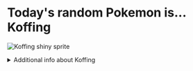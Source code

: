# Today's random Pokemon is... Koffing

![Koffing shiny sprite](https://raw.githubusercontent.com/PokeAPI/sprites/master/sprites/pokemon/shiny/109.png)

<details>
<summary>Additional info about Koffing</summary>

| srpite type | image |
|------|------|
| back_default | ![Koffing back_default sprite](https://raw.githubusercontent.com/PokeAPI/sprites/master/sprites/pokemon/back/109.png) |
| back_shiny | ![Koffing back_shiny sprite](https://raw.githubusercontent.com/PokeAPI/sprites/master/sprites/pokemon/back/shiny/109.png) |
| front_default | ![Koffing front_default sprite](https://raw.githubusercontent.com/PokeAPI/sprites/master/sprites/pokemon/109.png) | </details>